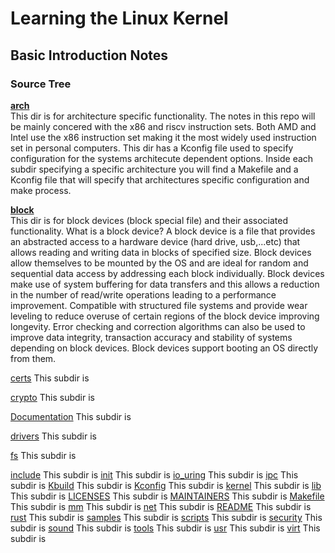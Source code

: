 # Learning the Linux Kernel

## Basic Introduction Notes

### Source Tree

<ins>**arch**</ins><br />
This dir is for architecture specific functionality. 
The notes in this repo will be mainly concered with the x86 and riscv instruction sets. 
Both AMD and Intel use the x86 instruction set making it the most widely used instruction set in personal computers.
This dir has a Kconfig file used to specify configuration for the systems architecute dependent options.
Inside each subdir specifying a specific architecture you will find a Makefile and a Kconfig file that will specify that architectures specific configuration and make process.

<ins>**block**</ins><br />
This dir is for block devices (block special file) and their associated functionality. 
What is a block device? A block device is a file that provides an abstracted access to a hardware device (hard drive, usb,...etc) that allows reading and writing data in blocks of specified size. 
Block devices allow themselves to be mounted by the OS and are ideal for random and sequential data access by addressing each block individually. 
Block devices make use of system buffering for data transfers and this allows a reduction in the number of read/write operations leading to a performance improvement.
Compatible with structured file systems and provide wear leveling to reduce overuse of certain regions of the block device improving longevity. 
Error checking and correction algorithms can also be used to improve data integrity, transaction accuracy and stability of systems depending on block devices. 
Block devices support booting an OS directly from them. 

<ins>certs</ins>
This subdir is

<ins>crypto</ins>
This subdir is

<ins>Documentation</ins>
This subdir is

<ins>drivers</ins>
This subdir is

<ins>fs</ins>
This subdir is

<ins>include</ins>
This subdir is
<ins>init</ins>
This subdir is
<ins>io_uring</ins>
This subdir is
<ins>ipc</ins>
This subdir is
<ins>Kbuild</ins>
This subdir is
<ins>Kconfig</ins>
This subdir is
<ins>kernel</ins>
This subdir is
<ins>lib</ins>
This subdir is
<ins>LICENSES</ins>
This subdir is
<ins>MAINTAINERS</ins>
This subdir is
<ins>Makefile</ins>
This subdir is
<ins>mm</ins>
This subdir is
<ins>net</ins>
This subdir is
<ins>README</ins>
This subdir is
<ins>rust</ins>
This subdir is
<ins>samples</ins>
This subdir is
<ins>scripts</ins>
This subdir is
<ins>security</ins>
This subdir is
<ins>sound</ins>
This subdir is
<ins>tools</ins>
This subdir is
<ins>usr</ins>
This subdir is
<ins>virt</ins>
This subdir is

